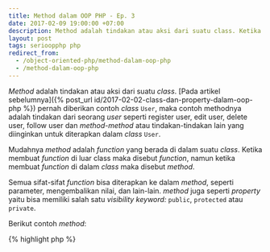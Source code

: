 ```yaml
---
title: Method dalam OOP PHP - Ep. 3
date: 2017-02-09 19:00:00 +07:00
description: Method adalah tindakan atau aksi dari suatu class. Ketika membuat function di luar class/object maka disebut function, namun ketika membuat function di dalam class/object maka disebut method
layout: post
tags: serioopphp php
redirect_from:
  - /object-oriented-php/method-dalam-oop-php
  - /method-dalam-oop-php
---
```


_Method_ adalah tindakan atau aksi dari suatu _class_. [Pada artikel sebelumnya]({% post_url id/2017-02-02-class-dan-property-dalam-oop-php %}) pernah diberikan contoh _class_ `User`, maka contoh methodnya adalah tindakan dari seorang _user_ seperti register user, edit user, delete user, follow user dan *method-method* atau tindakan-tindakan lain yang diinginkan untuk diterapkan dalam _class_ `User`.

Mudahnya *method* adalah _function_ yang berada di dalam suatu _class_. Ketika membuat _function_ di luar class maka disebut _function_, namun ketika membuat _function_ di dalam _class_ maka disebut _method_.

Semua sifat-sifat _function_ bisa diterapkan ke dalam _method_, seperti parameter, mengembalikan nilai, dan lain-lain. _method_ juga seperti _property_ yaitu bisa memiliki salah satu *visibility keyword:* `public`, `protected` atau `private`.

Berikut contoh _method_:

{% highlight php %}
<?php
class User {

  // ini method showBio()
  public function showBio()
  {
    // disini isi method
  }

  // ini method showAddress()
  private function showAddress()
  {
    // disini isi method
  }

}
{% endhighlight %}

Cukup disini tentang _method_, semangat gaess... 💪💪💪 dan lanjut baca [episode selanjutnya]({% post_url id/2017-02-10-penjelasan-object-dalam-oop-php %}) ya.
